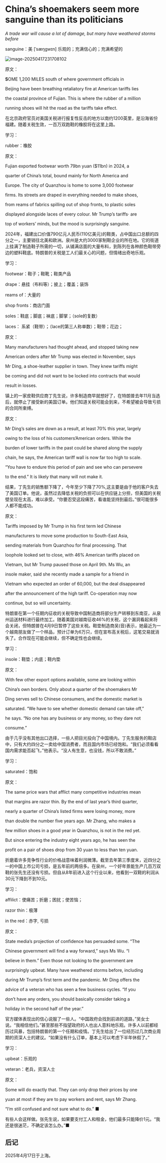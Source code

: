 # China’s shoemakers seem more sanguine than its politicians

*A trade war will cause a lot of damage, but many have weathered storms before*



sanguine：美 [ˈsæŋɡwɪn] 乐观的；充满信心的；充满希望的

![image-20250417231708102](./assets/image-20250417231708102.png)

原文：

**S**OME 1,200 MILES south of where government officials in

Beijing have been breathing retaliatory fire at American tariffs lies

the coastal province of Fujian. This is where the rubber of a million

running shoes will hit the road as the tariffs take effect.

在北京政府官员对美国关税进行报复性反击的地方以南约1200英里，是沿海省份福建。随着关税生效，一百万双跑鞋的橡胶将在这里上路。

学习：

rubber：橡胶

原文：

Fujian exported footwear worth 79bn yuan ($11bn) in 2024, a

quarter of China’s total, bound mainly for North America and

Europe. The city of Quanzhou is home to some 3,000 footwear

firms. Its streets are draped in everything needed to make shoes,

from reams of fabrics spilling out of shop fronts, to plastic soles

displayed alongside laces of every colour. Mr Trump’s tariffs· are

top of workers’ minds, but the mood is surprisingly sanguine.

2024年，福建出口价值790亿元人民币(110亿美元)的鞋类，占中国出口总额的四分之一，主要销往北美和欧洲。泉州是大约3000家制鞋企业的所在地。它的街道上挂满了制造鞋子所需的一切，从铺满店面的大量布料，到陈列在各种颜色鞋带旁边的塑料鞋底。特朗普的关税是工人们最关心的问题，但情绪出奇地乐观。

学习：

footwear：鞋子；鞋靴；鞋类产品

drape：悬挂（布料等）；披上；覆盖；装饰

reams of：大量的

shop fronts：商店门面

soles：鞋底；脚底；袜底；脚掌；（sole的复数）

laces： 系紧（鞋带）；（lace的第三人称单数）；鞋带；花边；

原文：

Many manufacturers had thought ahead, and stopped taking new

American orders after Mr Trump was elected in November, says

Mr Ding, a shoe-leather supplier in town. They knew tariffs might

be coming and did not want to be locked into contracts that would

result in losses.

镇上的一家皮鞋供应商丁先生说，许多制造商早就想好了，在特朗普去年11月当选后，就停止了接受新的美国订单。他们知道关税可能会到来，不希望被会导致亏损的合同所束缚。

原文：

Mr Ding’s sales are down as a result, at least 70% this year, largely

owing to the loss of his customers’American orders. While the

burden of lower tariffs in the past could be shared along the supply

chain, he says, the American tariff wall is now far too high to scale.

“You have to endure this period of pain and see who can persevere

to the end.” It is likely that many will not make it.

结果，丁先生的销售额下降了，今年至少下降了70%,这主要是由于他的客户失去了美国订单。他说，虽然过去降低关税的负担可以在供应链上分担，但美国的关税壁垒现在太高，难以承受。“你要忍受这段痛苦，看谁能坚持到最后。”很可能很多人都不能成功。

原文：

Tariffs imposed by Mr Trump in his first term led Chinese

manufacturers to move some production to South-East Asia,

sending materials from Quanzhou for final processing. That

loophole looked set to close, with 46% American tariffs placed on

Vietnam, but Mr Trump paused those on April 9th. Ms Wu, an

insole maker, said she recently made a sample for a friend in

Vietnam who expected an order of 60,000, but the deal disappeared

after the announcement of the high tariff. Co-operation may now

continue, but so will uncertainty.

特朗普在第一个任期内征收的关税导致中国制造商将部分生产转移到东南亚，从泉州运送材料进行最终加工。随着美国对越南征收46%的关税，这个漏洞看起来将会关闭，但特朗普在4月9日暂停了这些关税。鞋垫制造商吴(音)表示，她最近为一个越南朋友做了一个样品，预计订单为6万只，但在宣布高关税后，这笔交易就消失了。合作现在可能会继续，但不确定性也会继续。

学习：

insole：鞋垫；内底；鞋内垫

原文：

With few other export options available, some are looking within

China’s own borders. Only about a quarter of the shoemakers Mr

Ding serves sell to Chinese consumers, and the domestic market is

saturated. “We have to see whether domestic demand can take off,”

he says. “No one has any business or any money, so they dare not

consume.”

由于几乎没有其他出口选择，一些人把目光投向了中国境内。丁先生服务的鞋店中，只有大约四分之一卖给中国消费者，而且国内市场已经饱和。“我们必须看看国内需求能否起飞，”他表示。“没人有生意，也没钱，所以不敢消费。”

学习：

saturated：饱和

原文：

The same price wars that afflict many competitive industries mean

that margins are razor thin. By the end of last year’s third quarter,

nearly a quarter of China’s listed firms were losing money, more

than double the number five years ago. Mr Zhang, who makes a

few million shoes in a good year in Quanzhou, is not in the red yet.

But since entering the industry eight years ago, he has seen the

profit on a pair of shoes drop from 30 yuan to less than ten yuan.

折磨着许多竞争性行业的价格战意味着利润微薄。截至去年第三季度末，近四分之一的中国上市公司亏损，是五年前的两倍多。在泉州，一个好年景能生产几百万双鞋的张先生还没有亏损。但自从8年前进入这个行业以来，他看到一双鞋的利润从30元下降到不到10元。

学习：

affilict：使痛苦；折磨；困扰；使苦恼；

razor thin：极薄

in the red：赤字, 亏损

原文：

State media’s projection of confidence has persuaded some. “The

Chinese government will find a way forward,” says Ms Wu. “I

believe in them.” Even those not looking to the government are

surprisingly upbeat. Many have weathered storms before, including

during Mr Trump’s first term and the pandemic. Mr Ding offers the

advice of a veteran who has seen a few business cycles. “If you

don’t have any orders, you should basically consider taking a

holiday in the second half of the year.”

官方媒体表现出的信心说服了一些人。“中国政府会找到前进的道路，”吴女士说。“我相信他们。”甚至那些不指望政府的人也出人意料地乐观。许多人以前都经历过风暴，包括特朗普的第一个任期和疫情。丁先生给出了一位经历过几次商业周期的资深人士的建议。“如果没有什么订单，基本上可以考虑下半年休假了。”

学习：

upbeat：乐观的

veteran：老兵，资深人士

原文：

Some will do exactly that. They can only drop their prices by one

yuan at most if they are to pay workers and rent, says Mr Zhang.

“I’m still confused and not sure what to do.” ■

有些人会这样做。张先生说，如果要支付工人和租金，他们最多只能降价1元。“我还是很迷茫，不确定该怎么办。”■



## 后记

2025年4月17日于上海。